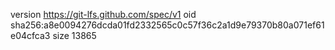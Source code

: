 version https://git-lfs.github.com/spec/v1
oid sha256:a8e0094276dcda01fd2332565c0c57f36c2a1d9e79370b80a071ef61e04cfca3
size 13865
